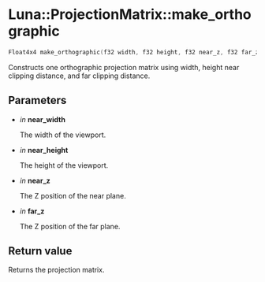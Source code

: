 # Luna::ProjectionMatrix::make_orthographic

```c++
Float4x4 make_orthographic(f32 width, f32 height, f32 near_z, f32 far_z)
```

Constructs one orthographic projection matrix using width, height near clipping distance, and far clipping distance. 



## Parameters
* *in* **near_width**

    The width of the viewport. 

* *in* **near_height**

    The height of the viewport. 

* *in* **near_z**

    The Z position of the near plane. 

* *in* **far_z**

    The Z position of the far plane. 

## Return value
Returns the projection matrix. 

